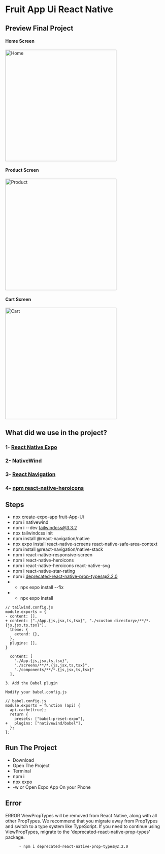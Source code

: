 # Fruit App Ui React Native

## Preview Final Project

#### Home Screen

<img src="./preview/homescreen.jpg" style="width:350px;" alt=" Home" />

#### Product Screen

<img src="./preview/productscreen.jpg" style="width:350px;" alt=" Product" />

#### Cart Screen

<img src="./preview/cartscreen.jpg" style="width:350px;" alt=" Cart" />


## What did we use in the project?
### 1- [React Native Expo](https://reactnative.dev/)
### 2- [NativeWind](https://www.nativewind.dev/)
### 3- [React Navigation](https://reactnavigation.org/)
### 4- [npm react-native-heroicons](https://www.npmjs.com/package/react-native-heroicons)

## Steps
- npx create-expo-app fruit-App-Ui
- npm i nativewind
- npm i --dev tailwindcss@3.3.2
- npx tailwindcss init
- npm install @react-navigation/native
- npx expo install react-native-screens react-native-safe-area-context
- npm install @react-navigation/native-stack
- npm i react-native-responsive-screen
- npm i react-native-heroicons
- npm i react-native-heroicons react-native-svg
- npm i react-native-star-rating
- npm i deprecated-react-native-prop-types@2.2.0
- * npx expo install --fix
- * npx expo install 
```
// tailwind.config.js
module.exports = {
- content: [],
+ content: ["./App.{js,jsx,ts,tsx}", "./<custom directory>/**/*.{js,jsx,ts,tsx}"],
  theme: {
    extend: {},
  },
  plugins: [],
}

  content: [
    "./App.{js,jsx,ts,tsx}", 
    "./screens/**/*.{js,jsx,ts,tsx}",
    "./components/**/*.{js,jsx,ts,tsx}"
  ],

3. Add the Babel plugin

Modify your babel.config.js

// babel.config.js
module.exports = function (api) {
  api.cache(true);
  return {
    presets: ["babel-preset-expo"],
+   plugins: ["nativewind/babel"],
  };
};
```

## Run The Project
- Download
- Open The Project
- Terminal
- npm i
- npx expo
- -w or Open Expo App On your Phone


## Error
ERROR  ViewPropTypes will be removed from React Native, along with all other PropTypes. We recommend that you migrate away from PropTypes and switch to a type system like TypeScript. If you need to continue using ViewPropTypes, migrate to the 'deprecated-react-native-prop-types' package.

          - npm i deprecated-react-native-prop-types@2.2.0
